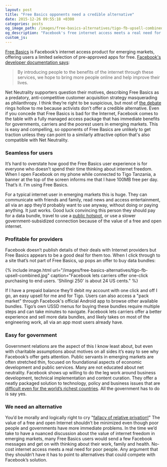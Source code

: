 ```yaml
---
layout: post
title: "Free Basics opponents need a credible alternative"
date: 2015-12-26 09:55:18 +0300
categories: posts
og_image_path: /images/free-basics-alternatives/tigo-fb-upsell-combined.jpg
og_description: "Facebook's free internet access meets a real need for poor people. Any compelling argument that they shouldn’t have it has to point to alternatives that could reasonably compete with Facebook’s solution."
custom_js:
---
```


[Free Basics](https://play.google.com/store/apps/details?id=org.internet&hl=en) is Facebook’s internet access product for emerging markets, offering users a limited selection of pre-approved apps for free. [Facebook's developer documentation says]( https://developers.facebook.com/docs/internet-org):

 > By introducing people to the benefits of the internet through these services, we hope to bring more people online and help improve their lives.

Net Neutrality supporters question their motives, describing Free Basics as a predatory, anti-competitive customer acquisition strategy masquerading as philanthropy. I think they’re right to be suspicious, but most of [the debate](https://www.linkedin.com/pulse/facebook-misleading-indians-its-full-page-ads-free-basics-murthy) rings hollow to me because activists don’t offer a credible alternative. Even if you concede that Free Basics is bad for the Internet, Facebook comes to the table with a fully managed access package that has immediate benefits for governments, carriers and the poorest users in emerging markets. This is easy and compelling, so opponents of Free Basics are unlikely to get traction unless they can point to a similarly attractive option that's also compatible with Net Neutrality.

### Seamless for users
It’s hard to overstate how good the Free Basics user experience is for everyone who doesn’t spend their time thinking about internet freedom. When I open Facebook on my phone while connected to Tigo Tanzania, a banner at the top of the screen informs me that I have 100MB free per day. That’s it. I’m using Free Basics.

For a typical internet user in emerging markets this is huge. They can communicate with friends and family, read news and access entertainment, all via an app they’d probably want to use anyway, without doing or paying anything. It just works. Good luck convincing this person they should pay for a data bundle, travel to use a [public hotspot](http://google-africa.blogspot.com/2015/12/bringing-better-wi-fi-to-kampala-with.html), or use a slower government-subsidized connection because of the value of a free and open internet.

### Profitable for providers
Facebook doesn’t publish details of their deals with Internet providers but Free Basics appears to be a good deal for them too. When I click through to a site that’s not part of Free Basics, up pops an offer to buy data bundles:

{% include image.html url="/images/free-basics-alternatives/tigo-fb-upsell-combined.jpg" caption="Facebook lets carriers offer one-click purchasing to end users. 'Shilingi 250' is about 24 US cents." %}

If I have a prepaid balance they’ll debit my account with one click and off I go, an easy upsell for me and for Tigo. Users can also access a "pack market" through Facebook's official Android app to browse other available bundles. Tigo’s own USSD menus for buying these bundles require multiple steps and can take minutes to navigate. Facebook lets carriers offer a better experience and sell more data bundles, and likely takes on most of the engineering work, all via an app most users already have.

### Easy for government
Government relations are the aspect of this I know least about, but even with charitable assumptions about motives on all sides it’s easy to see why Facebook’s offer gets attention. Public servants in emerging markets are often stretched thin, focused on foundational aspects of economic development and public services. Many are not educated about net neutrality. Facebook shows up willing to do the leg work around business development, technical implementation and content curation. They offer a neatly packaged solution to technology, policy and business issues that are [difficult even for the world’s richest countries](http://www.theverge.com/2015/11/10/9706296/t-mobile-binge-on-streaming-net-neutrality-problem-john-legere). All the government has to do is say yes.

### We need an alternative
You’d be morally and logically right to cry "[fallacy of relative privation!](http://rationalwiki.org/wiki/Not_as_bad_as)" The value of a free and open Internet shouldn’t be minimized even though poor people and governments have more immediate problems. In the time we’d take to have a nuanced discussion about the value of internet freedom in emerging markets, many Free Basics users would send a few Facebook messages and get on with thinking about their work, family and health. No-cost internet access meets a real need for poor people. Any argument that they shouldn’t have it has to point to alternatives that could compete with Facebook’s solution.
